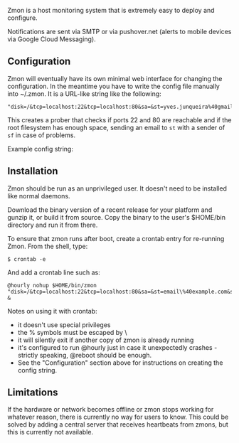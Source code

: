 Zmon is a host monitoring system that is extremely easy to deploy and configure.

Notifications are sent via SMTP or via pushover.net (alerts to mobile devices via Google Cloud Messaging).

Configuration
-------------

Zmon will eventually have its own minimal web interface for changing the configuration. In the meantime you have to write the config file manually into ~/.zmon. It is a URL-like string like the following:

    "disk=/&tcp=localhost:22&tcp=localhost:80&sa=&st=yves.junqueira%40gmail.com&sf=root%40cetico.org"

This creates a prober that checks if ports 22 and 80 are reachable and if the root filesystem has enough space, sending an email to `st` with a sender of `sf` in case of problems.

Example config string:


Installation
----------

Zmon should be run as an unprivileged user. It doesn't need to be installed like normal daemons. 

Download the binary version of a recent release for your platform and gunzip it, or build it from source. Copy the binary to the user's $HOME/bin directory and run it from there.

To ensure that zmon runs after boot, create a crontab entry for re-running Zmon. From the shell, type: 

```
$ crontab -e
```

And add a crontab line such as:

    @hourly nohup $HOME/bin/zmon "disk=/&tcp=localhost:22&tcp=localhost:80&sa=&st=email\%40example.com&sf=root\%40zmon.org" &

Notes on using it with crontab:
- it doesn't use special privileges
- the % symbols must be escaped by \
- it will silently exit if another copy of zmon is already running
- it's configured to run @hourly just in case it unexpectedly crashes -
  strictly speaking, @reboot should be enough.
- See the "Configuration" section above for instructions on creating the config string.

Limitations
-----------

If the hardware or network becomes offline or zmon stops working for whatever reason, there is currently no way for users to know. This could be solved by adding a central server that receives heartbeats from zmons, but this is currently not available.
